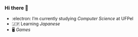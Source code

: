 ### Hi there 👋

- :electron: I’m currently studying *Computer Science* at UFPel
- 🇯🇵 Learning *Japanese*
- 🖥️ *Games*
<!--
- 🎻 Trying to learn Cello (they didn't have the cello emoji)
-->


<!--
**limrmarcos/limrmarcos** is a ✨ _special_ ✨ repository because its `README.md` (this file) appears on your GitHub profile.

Here are some ideas to get you started:

- 🔭 I’m currently working on ...
- 🌱 I’m currently learning ...
- 👯 I’m looking to collaborate on ...
- 🤔 I’m looking for help with ...
- 💬 Ask me about ...
- 📫 How to reach me: ...
- 😄 Pronouns: ...
- ⚡ Fun fact: ...
-->
